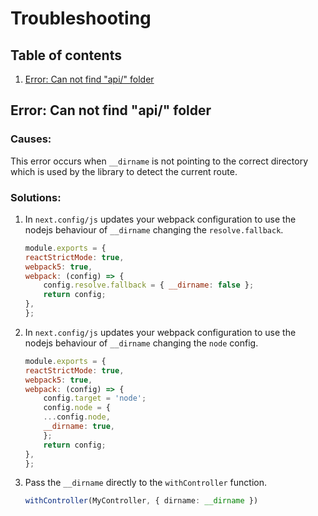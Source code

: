 # Troubleshooting

## Table of contents

1. [Error: Can not find "api/" folder](#cannot-find-api-folder)

## Error: Can not find "api/" folder

### Causes:

This error occurs when ``__dirname`` is not pointing to the correct directory which is used by the library to detect the current route.

### Solutions:

1. In `next.config/js` updates your webpack configuration to use the nodejs behaviour of ``__dirname`` changing the `resolve.fallback`.

    ```js
    module.exports = {
    reactStrictMode: true,
    webpack5: true,
    webpack: (config) => {
        config.resolve.fallback = { __dirname: false };
        return config;
    },
    };

    ```

2. In `next.config/js` updates your webpack configuration to use the nodejs behaviour of ``__dirname`` changing the `node` config.

    ```js
    module.exports = {
    reactStrictMode: true,
    webpack5: true,
    webpack: (config) => {
        config.target = 'node';
        config.node = {
        ...config.node,
        __dirname: true,
        };
        return config;
    },
    };
    ```

3. Pass the `__dirname` directly to the `withController` function.

    ```ts
    withController(MyController, { dirname: __dirname })
    ```
